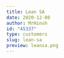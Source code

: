 ```yaml
---
title: Lean SA
date: 2020-12-08
author: MrHinsh
id: "45337"
type: customers
slug: lean-sa
preview: leansa.png
---
```

